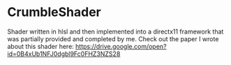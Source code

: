 # CrumbleShader
Shader written in hlsl and then implemented into a directx11 framework that was partially provided and completed by me.  Check out the paper I wrote about this shader here: https://drive.google.com/open?id=0B4xUb1NFJ0dgbl9Fc0FHZ3NZS28
